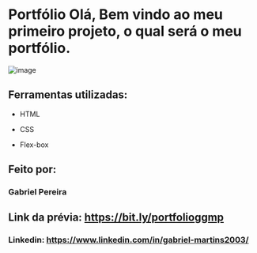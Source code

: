 # Portfólio Olá, Bem vindo ao meu primeiro projeto, o qual será o meu portfólio.

![image](https://raw.githubusercontent.com/gabrielPereira360/portfolio/main/portf%C3%B3lio/prints/pag1.png)

## Ferramentas utilizadas:

* HTML

* CSS

* Flex-box

## Feito por:

### Gabriel Pereira

## Link da prévia: https://bit.ly/portfolioggmp

### Linkedin: https://www.linkedin.com/in/gabriel-martins2003/
